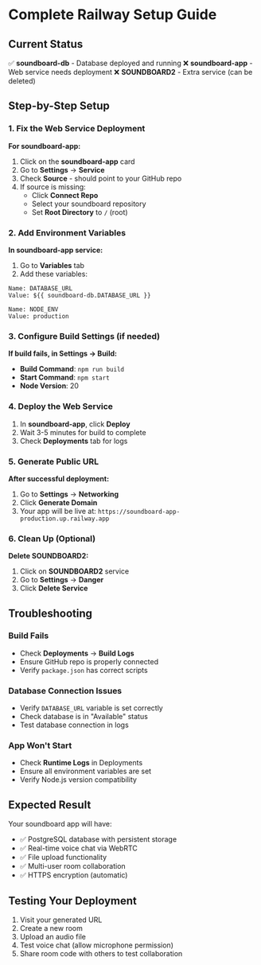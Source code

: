 # Complete Railway Setup Guide

## Current Status
✅ **soundboard-db** - Database deployed and running
❌ **soundboard-app** - Web service needs deployment
❌ **SOUNDBOARD2** - Extra service (can be deleted)

## Step-by-Step Setup

### 1. Fix the Web Service Deployment

**For soundboard-app:**
1. Click on the **soundboard-app** card
2. Go to **Settings** → **Service**
3. Check **Source** - should point to your GitHub repo
4. If source is missing:
   - Click **Connect Repo**
   - Select your soundboard repository
   - Set **Root Directory** to `/` (root)

### 2. Add Environment Variables

**In soundboard-app service:**
1. Go to **Variables** tab
2. Add these variables:

```
Name: DATABASE_URL
Value: ${{ soundboard-db.DATABASE_URL }}

Name: NODE_ENV  
Value: production
```

### 3. Configure Build Settings (if needed)

**If build fails, in Settings → Build:**
- **Build Command**: `npm run build`
- **Start Command**: `npm start`
- **Node Version**: 20

### 4. Deploy the Web Service

1. In **soundboard-app**, click **Deploy**
2. Wait 3-5 minutes for build to complete
3. Check **Deployments** tab for logs

### 5. Generate Public URL

**After successful deployment:**
1. Go to **Settings** → **Networking**
2. Click **Generate Domain**
3. Your app will be live at: `https://soundboard-app-production.up.railway.app`

### 6. Clean Up (Optional)

**Delete SOUNDBOARD2:**
1. Click on **SOUNDBOARD2** service
2. Go to **Settings** → **Danger**
3. Click **Delete Service**

## Troubleshooting

### Build Fails
- Check **Deployments** → **Build Logs**
- Ensure GitHub repo is properly connected
- Verify `package.json` has correct scripts

### Database Connection Issues
- Verify `DATABASE_URL` variable is set correctly
- Check database is in "Available" status
- Test database connection in logs

### App Won't Start
- Check **Runtime Logs** in Deployments
- Ensure all environment variables are set
- Verify Node.js version compatibility

## Expected Result

Your soundboard app will have:
- ✅ PostgreSQL database with persistent storage
- ✅ Real-time voice chat via WebRTC
- ✅ File upload functionality
- ✅ Multi-user room collaboration
- ✅ HTTPS encryption (automatic)

## Testing Your Deployment

1. Visit your generated URL
2. Create a new room
3. Upload an audio file
4. Test voice chat (allow microphone permission)
5. Share room code with others to test collaboration